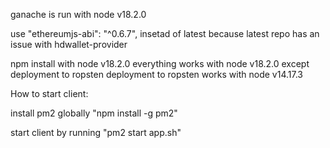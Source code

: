 ganache is run with node v18.2.0

use "ethereumjs-abi": "^0.6.7", insetad of latest because latest repo has an issue with hdwallet-provider

npm install with node v18.2.0
everything works with node v18.2.0 except deployment to ropsten
deployment to ropsten works with node v14.17.3

How to start client:

install pm2 globally "npm install -g pm2"

start client by running "pm2 start app.sh"
